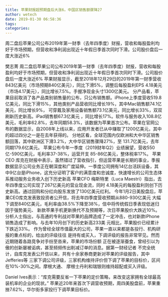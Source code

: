 ```yaml
---
title: 苹果财报超预期盘后大涨6，中国区销售额骤降27
author: wetech
date: 2019-01-30 06:58:36
tags: 
categories: 
---
```

周二盘后苹果公司公布2019年第一财季（去年四季度）财报，营收和每股盈利均好于市场预期，但营收和净利润出现近十年假日季首次同时下滑。公司股价盘后一度大涨近6%
<!-- more -->
樊志菁
周二盘后苹果公司公布2019年第一财季（去年四季度）财报，营收和每股盈利均好于市场预期，但营收和净利润出现近十年假日季首次同时下滑。公司股价盘后一度大涨近6%
苹果财报显示，截至2018年12月29日的2019年第一财季营收843亿美元（市场预期840亿美元），同比下滑5%，调整后每股盈利EPS 4.18美元（市场4.17美元），同比增长7.5%。手握净现金头寸1300亿美元。
分产品看，苹果目前取消了各产品类别销售量的公布，只公布销售额。iPhone上季度营收519.8亿美元，同比下滑15%，其他类别产品营收同比增长19%，其中Mac销售额74.1亿美元，同比增长9%， 可穿戴及家用设备销售额73.1亿美元，同比增长33%，双双刷新历史新高。iPad销售额67.3亿美元 ，同比增长17%。软件与服务收入108.8亿美元，毛利率62.8%，去年同期58.3%，该数据为苹果首次公布。苹果在官网公布的数据显示，自2008年上线以来，应用开发者已从中赚取了1200亿美元，其中的超过四分之一是在去年获得的。
分地区看，全球范围内仅欧洲和大中华区销售额回落，其中欧洲区下滑3.2%，大中华区销售骤降27%，至 131.7亿美元，去年同期179.6亿美元。
苹果公布今年一季度（2019财年Q2）业绩展望，营收550亿-590亿美元，毛利率37-38%，运营开支 85-86亿美元，整体税率17%。
苹果CEO 库克在财报中表示，虽然错过了营收指引，但运营苹果是长期的事业，季报数据显示公司业务正在朝深度和广度延伸。一季度公司拥有14亿台活跃设备，其中9亿台是iPhone，这充分证明了客户的满意度和忠诚度，快速增长的公司生态体系推动服务业务收入创下历史新高
苹果CFO 梅斯特里（Luca Maestri）指出，去年四季度公司实现了267亿美元的营业现金流，同时 4.18美元的每股盈利则创下历史新高。通过回购和分红向股东发放了130亿美元红利。
今年1月2日美股盘后，苹果CEO库克发表致投资者公开信，将去年四季度营收预期从880-930亿美元 大幅下调至840亿美元，毛利率由38.5%下降至38%，信中将传统假日季表现低迷归因于强势美元、 新款苹果手机更新换代不及预期等，次日苹果股价大跌近10%。分析人士指出，与高通的专利战对苹果的品牌造成了一定冲击，也对新款iPhone销售造成了影响。与去年10月创下的历史新高233美 元相比，苹果股价已经累计下跌近33%。
作为曾经全球市值最大的公司，苹果一直以来都是各投行、机构研报的重点标的，给出的评级往往 是持有或买入，下调评级的报告非常罕见。然而近期随着各路竞争对手纷至沓来，苹果的市场份额 正在被逐渐蚕食，曾经引以为傲的创新屡被诟病，甚至频频传出削减订单的消息。据第一财经记者 不完全统计，自库克发表公开信以来，共有十余家券商更新对苹果的评级报告，其中Jefferies等 三家下调公司评级，三家机构维持评价但下调了苹果的目标价，区间在10%-30%之间。摩根大通、 摩根士丹利和瑞银则维持超配或买入评级。
 
 
Daniel Ives表示：“库克需要反省一下苹果的定价策略，来改变这家拥有全球最高装机率的企业的现状。”
苹果近20年来首次下调营收预期，周四美股盘前，苹果重挫7.62%，华尔街多家投行下调苹果目标价。
 
